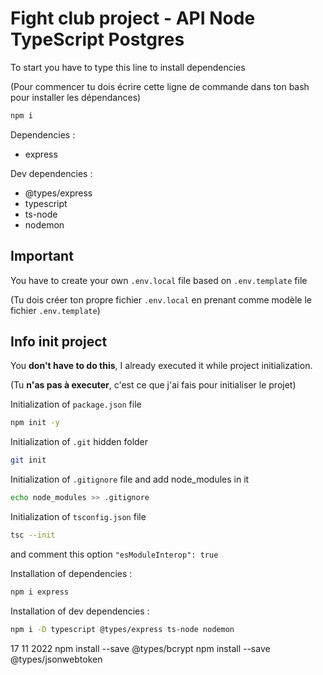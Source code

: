 # Fight club project - API Node TypeScript Postgres

To start you have to type this line to install dependencies

(Pour commencer tu dois écrire cette ligne de commande dans ton bash pour installer les dépendances)

```bash
npm i
```

Dependencies :

- express

Dev dependencies :

- @types/express
- typescript
- ts-node
- nodemon

## Important

You have to create your own `.env.local` file based on `.env.template` file

(Tu dois créer ton propre fichier `.env.local` en prenant comme modèle le fichier `.env.template`)

## Info init project

You **don't have to do this**, I already executed it while project initialization.

(Tu **n'as pas à executer**, c'est ce que j'ai fais pour initialiser le projet)

Initialization of `package.json` file

```bash
npm init -y
```

Initialization of `.git` hidden folder

```bash
git init
```

Initialization of `.gitignore` file and add node_modules in it

```bash
echo node_modules >> .gitignore
```

Initialization of `tsconfig.json` file

```bash
tsc --init
```

and comment this option `"esModuleInterop": true`

Installation of dependencies :

```bash
npm i express
```

Installation of dev dependencies :

```bash
npm i -D typescript @types/express ts-node nodemon
```

17 11 2022
npm install --save @types/bcrypt
npm install --save @types/jsonwebtoken
